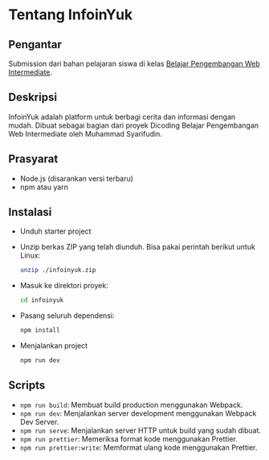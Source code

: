 # Tentang InfoinYuk

## Pengantar

Submission dari bahan pelajaran siswa di kelas [Belajar Pengembangan Web Intermediate](https://www.dicoding.com/academies/219).

## Deskripsi
InfoinYuk adalah platform untuk berbagi cerita dan informasi dengan mudah. Dibuat sebagai bagian dari proyek Dicoding Belajar Pengembangan Web Intermediate oleh Muhammad Syarifudin.

## Prasyarat

- Node.js (disarankan versi terbaru)
- npm atau yarn

## Instalasi
- Unduh starter project
- Unzip berkas ZIP yang telah diunduh. Bisa pakai perintah berikut untuk Linux:
  ```bash
  unzip ./infoinyuk.zip
  ```

- Masuk ke direktori proyek:
  ```bash
  cd infoinyuk
  ```

- Pasang seluruh dependensi:
  ```bash
  npm install
  ```

- Menjalankan project
  ```bash
  npm run dev
  ```

## Scripts

- `npm run build`: Membuat build production menggunakan Webpack.
- `npm run dev`: Menjalankan server development menggunakan Webpack Dev Server.
- `npm run serve`: Menjalankan server HTTP untuk build yang sudah dibuat.
- `npm run prettier`: Memeriksa format kode menggunakan Prettier.
- `npm run prettier:write`: Memformat ulang kode menggunakan Prettier.
